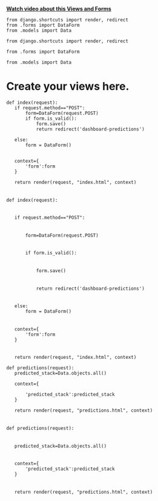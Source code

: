 **[Watch video about this Views and Forms](https://youtu.be/zcGjaVg9iHk?si=otKmMDNqU6xGeCop)**
 ```python3
from django.shortcuts import render, redirect
from .forms import DataForm
from .models import Data
 ```

 ```python3
from django.shortcuts import render, redirect
 ```

 ```python3
from .forms import DataForm
 ```

 ```python3
from .models import Data
 ```

# Create your views here.
 ```python3
def index(request):
    if request.method=="POST":
        form=DataForm(request.POST)
        if form.is_valid():
            form.save()
            return redirect('dashboard-predictions')  

    else:
        form = DataForm()

    
    context={
        'form':form
    }

    return render(request, "index.html", context) 
 ```
###### 
 ```python3
def index(request):
 ```
###### 
 ```python3
    if request.method=="POST":
 ```
###### 
 ```python3
        form=DataForm(request.POST)
 ```
###### 
 ```python3
        if form.is_valid():
 ```
###### 
 ```python3
            form.save()
 ```
###### 
 ```python3
            return redirect('dashboard-predictions')  
 ```
###### 
 ```python3
    else:
        form = DataForm()
 ```
###### 
 ```python3
    context={
        'form':form
    }
 ```
###### 
 ```python3
    return render(request, "index.html", context) 
 ```

 ```python3
def predictions(request):
    predicted_stack=Data.objects.all()

    context={

        'predicted_stack':predicted_stack
    }

    return render(request, "predictions.html", context)
 ```
###### 
 ```python3
def predictions(request):
 ```
###### 
 ```python3
    predicted_stack=Data.objects.all()
 ```
###### 
 ```python3
    context={
        'predicted_stack':predicted_stack
    }
 ```
###### 
 ```python3
    return render(request, "predictions.html", context)
 ```
